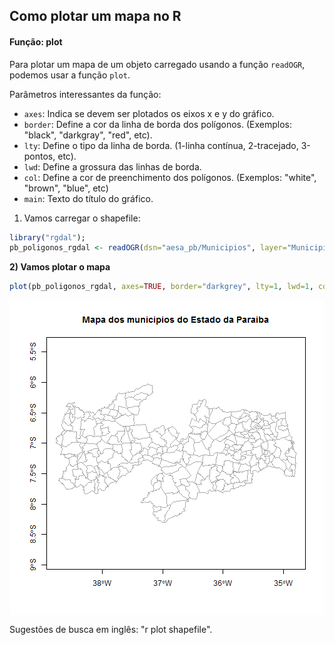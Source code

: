 

## Como plotar um mapa no R

#### Função: plot

Para plotar um mapa de um objeto carregado usando a função `readOGR`, podemos usar a função `plot`.

Parâmetros interessantes da função: 
- `axes`: Indica se devem ser plotados os eixos x e y do gráfico.
- `border`: Define a cor da linha de borda dos polígonos. (Exemplos: "black", "darkgray", "red", etc).
- `lty`: Define o tipo da linha de borda. (1-linha contínua, 2-tracejado, 3-pontos, etc).
- `lwd`: Define a grossura das linhas de borda.
- `col`: Define a cor de preenchimento dos polígonos. (Exemplos: "white", "brown", "blue", etc)
- `main`: Texto do título do gráfico.

1) Vamos carregar o shapefile:

```r
library("rgdal");
pb_poligonos_rgdal <- readOGR(dsn="aesa_pb/Municipios", layer="Municipios", verbose=FALSE, stringsAsFactors=FALSE);
```

**2) Vamos plotar o mapa**

```r
plot(pb_poligonos_rgdal, axes=TRUE, border="darkgrey", lty=1, lwd=1, col="white", main="Mapa dos municipios do Estado da Paraiba");
```

<img src="figure/unnamed-chunk-2-1.png" title="plot of chunk unnamed-chunk-2" alt="plot of chunk unnamed-chunk-2" style="display: block; margin: auto;" />

Sugestões de busca em inglês: "r plot shapefile".

